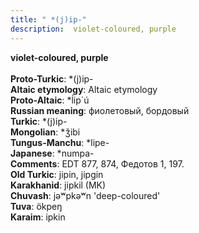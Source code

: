 ```yaml
---
title: " *(j)ip-"
description:  violet-coloured, purple
---
```

<p data-pagefind-weight="0.5">
<strong> violet-coloured, purple</strong><br><br>
<strong>Proto-Turkic</strong>:  *(j)ip-<br>
<strong>Altaic etymology</strong>:  Altaic etymology<br>
<strong> Proto-Altaic</strong>:  *ĺip`ú<br>
<strong>Russian meaning</strong>:  фиолетовый, бордовый<br>
<strong>Turkic</strong>:  *(j)ip-<br>
<strong>Mongolian</strong>:  *ǯibi<br>
<strong>Tungus-Manchu</strong>:  *lipe-<br>
<strong>Japanese</strong>:  *numpa-<br>
<strong>Comments</strong>:  EDT 877, 874, Федотов 1, 197.<br>
<strong>Old Turkic</strong>:  jipin, jipgin<br>
<strong>Karakhanid</strong>:  jipkil (MK)<br>
<strong>Chuvash</strong>:  jǝʷpkǝʷn 'deep-coloured'<br>
<strong>Tuva</strong>:  ökpeŋ<br>
<strong>Karaim</strong>:  ipkin<br>

</p>
